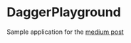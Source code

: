 # DaggerPlayground
Sample application for the [medium post](https://medium.com/@ninad458/exploring-android-dagger-9c325c6acfe3)
